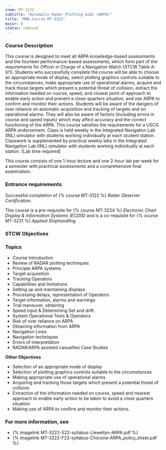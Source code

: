 ```yaml
---
cnum: MT-3222
subtitle: "Automatic Radar Plotting Aids (ARPA)"
title: "MMA Course MT-3222"
major: D
status: removed
---
```


### Course Description

This course is designed to meet all ARPA knowledge-based assessments and the fourteen performance-based assessments, which form part of the requirements for Officer in Charge of a Navigation Watch (STCW Table A-II/1). Students who successfully complete the course will be able to choose an appropriate mode of display, select plotting graphics controls suitable to the circumstances, make appropriate use of operational alarms, acquire and track those targets which present a potential threat of collision, extract the information needed on course, speed, and closest point of approach to enable early action and prevent a close-quarters situation, and use ARPA to confirm and monitor their actions. Students will be aware of the dangers of over reliance on automatic acquisition and tracking of targets and on operational alarms. They will also be aware of factors (including errors in course and speed inputs) which may affect accuracy and the correct functioning of the ARPA. This course satisfies the requirements for a USCG ARPA endorsement.  Class is held weekly in the Integrated Navigation Lab (INL) simulator with students working individually at each student station.  Classwork is supplemented by practical weekly labs in the Integrated Navigation Lab (INL) simulator with students working individually at each station. [Lab time required]


This course consists of one 1-hour lecture and one 2-hour lab per week for a semester with practrical assessments and a comprehensive final examination.

### Entrance requirements

Successful completion of  {% course MT-3122 %} *Radar Observer Certification*.

This course is a pre-requisite for {% course MT-3224 %} *Electronic Chart Display & Information Systems (ECDIS)*  and is a co-requisite for {% course MT-3231 %} *Applied Shiphandling*.


### STCW Objectives



### Topics

* Course Introduction
* Review of RADAR plotting techniques 
* Principle ARPA systems
* Target acquisition
* Tracking Operators 
* Capabilities and limitations 
* Setting up and maintaining displays
* Processing delays, representation of Operators 
* Target information, alarms and warnings 
* Trial maneuver, obtaining 
* Speed input & Determining Set and drift.
* System Operational Tests & Operators 
* Risk of over reliance on ARPA 
* Obtaining information from ARPA 
* Navigation Lines
* Navigation techniques
* Errors of interpretation
* RADAR/ARPA assisted casualties Case Studies 

**Other Objectives**

* Selection of an appropriate mode of display
* Selection of plotting graphics controls suitable to the circumstances
* Making appropriate use of operational alarms
* Acquiring and tracking those targets which present a potential threat of collision
* Extraction of the information needed on course, speed and nearest approach to enable early action to be taken to avoid a close quarters situation
* Making use of ARPA to confirm and monitor their actions.


### For more information, see 

* {% imagelink MT-3222-S22-syllabus-Llewellyn-ARPA.pdf %} 
* {% imagelink MT-3222-F22-syllabus-Chicoine-ARPA_policy_sheet.pdf %} 



